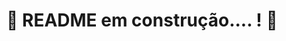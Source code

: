 # :construction: README em construção.... ! :construction:
<!-- Olá, Tryber!
Esse é apenas um arquivo inicial para o README do seu projeto.
É essencial que você preencha esse documento por conta própria, ok?
Não deixe de usar nossas dicas de escrita de README de projetos, e deixe sua criatividade brilhar!
:warning: IMPORTANTE: você precisa deixar nítido:
- quais arquivos/pastas foram desenvolvidos por você
- quais arquivos/pastas foram desenvolvidos por outra pessoa estudante;
- quais arquivos/pastas foram desenvolvidos pela Trybe.
-->
